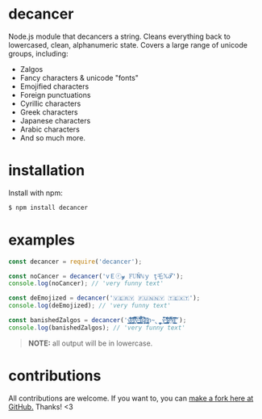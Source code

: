 # decancer
Node.js module that decancers a string. Cleans everything back to lowercased, clean, alphanumeric state. Covers a large range of unicode groups, including:

- Zalgos
- Fancy characters & unicode "fonts"
- Emojified characters
- Foreign punctuations
- Cyrillic characters
- Greek characters
- Japanese characters
- Arabic characters
- And so much more.

# installation
Install with npm:
```bash
$ npm install decancer
```

# examples
```js
const decancer = require('decancer');

const noCancer = decancer('vＥⓡ𝔂 𝔽𝕌Ňℕｙ ţ乇𝕏𝓣');
console.log(noCancer); // 'very funny text'

const deEmojized = decancer('🇻🇪🇷🇾 🇫🇺🇳🇳🇾 🇹🇪🇽🇹');
console.log(deEmojized); // 'very funny text'

const banishedZalgos = decancer('v̸̨̢̥̜̦͇̹̰̳̯̳͍̭̐̊͂̎͋̋͒͘͜͝ͅe̵̢̛͔̜̦̙̖̭̜͍̜̰̦̺͐̐̎̌̇̓̚͝͠r̸̨̥̩̍̈́̿͛̑̀̿͆͋̀͠͝ÿ̴̧̢̧̱̙͚͕̬̻̞͈͔̘̪́ͅ ̴̡̬͎͚̼̪͇̗͗̽̀̽̋̾͂̃͗̈̾͊̕f̷̢͚͍̝͇̠͈͗̎̏́͑̄̀͗̀̿͛ȕ̷̡̡͉̯͙͙̔̐̀̾̈̓̉̐̓̋̓͘͜͜n̴̢̢̟̫̺͇̞͈̯̮̣̰̅̋̊̕̕͜n̴̢̺̗̖̼̙̙̝̼̳̋̽̏̎ỳ̶̲̺͈̖̣̘̙͕̰͜ͅ ̶̡͈̟̺͎̯̯̲͉͙̫̾̆͛̅̑͐̇̊̌͊̑̚͘ͅẗ̷̪̬̰̝͉̼̙͙̗̥̭̥͕̪͗̐̇́̂͘e̶̙̿̌̈́̇͗͐͌̃̈́͊͒͝x̵̣͈͚͆̇̅͊̈̕t̸̳̫͇̭̻͙̤͖̠̔͂̒̀̄̽̋̆̅̇͒̏̕͠͝');
console.log(banishedZalgos); // 'very funny text'
```
> **NOTE:** all output will be in lowercase.

# contributions
All contributions are welcome. If you want to, you can [make a fork here at GitHub.](https://github.com/vierofernando/decancer) Thanks! &lt;3